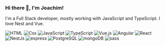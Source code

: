 ### Hi there 👋, I'm Joachim!

I'm a Full Stack developer, mostly working with JavaScript and TypeScript. I love Nest and Vue.
<!--
**JoachimLi/JoachimLi** is a ✨ _special_ ✨ repository because its `README.md` (this file) appears on your GitHub profile.

Here are some ideas to get you started:

- 🔭 I’m currently working on ...
- 🌱 I’m currently learning ...
- 👯 I’m looking to collaborate on ...
- 🤔 I’m looking for help with ...
- 💬 Ask me about ...
- 📫 How to reach me: ...
- 😄 Pronouns: ...
- ⚡ Fun fact: ...
-->

<p>
  <img alt="HTML" src="https://img.shields.io/badge/HTML-E34F26?logo=html5&logoColor=white&style=flat" />
  <img alt="Css" src="https://img.shields.io/badge/CSS-1572B6?logo=css3&logoColor=white&style=flat" />
  <img alt="JavaScript" src="https://img.shields.io/badge/JavaScript-F7DF1E?logo=javascript&logoColor=white&style=flat" />
  <img alt="TypeScript" src="https://img.shields.io/badge/TypeScript-3178C6?logo=typescript&logoColor=white&style=flat" />

  <img alt="Vue.js" src="https://img.shields.io/badge/Vue.js-4FC08D?logo=vue-dot-js&logoColor=white&style=flat" />
  <img alt="Angular" src="https://img.shields.io/badge/Angular-DD0031?logo=angular&logoColor=white&style=flat" />
  <img alt="React" src="https://img.shields.io/badge/React-61DAFB?logo=react&logoColor=white&style=flat" />
  
  <img alt="NestJs" src="https://img.shields.io/badge/NestJs-E0234E?logo=nestjs&logoColor=white&style=flat" />
  <img alt="express" src="https://img.shields.io/badge/express-000000?logo=express&logoColor=white&style=flat" />
  
  <img alt="PostgreSQL" src="https://img.shields.io/badge/PostgreSQL-336791?logo=postgresql&logoColor=white&style=flat" />
  <img alt="mongoDB" src="https://img.shields.io/badge/mongoDB-47A248?logo=mongodb&logoColor=white&style=flat" />
  
  <img alt="sass" src="https://img.shields.io/badge/sass-CC6699?logo=sass&logoColor=white&style=flat" />
</p>
